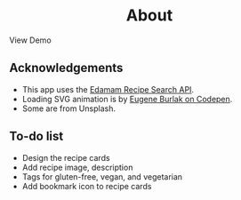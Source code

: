 <h1 align="center">About</h1>
<p align="center>
    This is a recipe finder built in React. <br />
    <a href="https://hello-recipe.netlify.app/">View Demo</a>
</p>

## Acknowledgements
 - This app uses the [Edamam Recipe Search API](https://www.edamam.com/).
 - Loading SVG animation is by [Eugene Burlak on Codepen](https://codepen.io/eugene_burlak/pen/wvWXZNv).
 - Some are from Unsplash.

## To-do list
- Design the recipe cards
- Add recipe image, description
- Tags for gluten-free, vegan, and vegetarian
- Add bookmark icon to recipe cards
